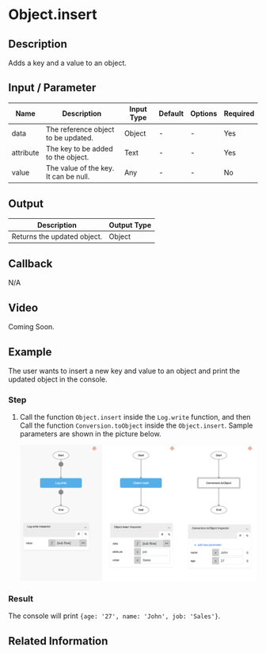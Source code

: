 # Object.insert

## Description

Adds a key and a value to an object.

## Input / Parameter

| Name | Description | Input Type | Default | Options | Required |
| ------ | ------ | ------ | ------ | ------ | ------ |
| data | The reference object to be updated. | Object | - | - | Yes |
| attribute | The key to be added to the object. | Text | - | - | Yes |
| value | The value of the key. It can be null. | Any | - | - | No |

## Output

| Description | Output Type |
| ------ | ------ |
| Returns the updated object. | Object |

## Callback

N/A

## Video

Coming Soon.

## Example

The user wants to insert a new key and value to an object and print the updated object in the console.
</br>

### Step

1. Call the function `Object.insert` inside the `Log.write` function, and then Call the function `Conversion.toObject` inside the `Object.insert`.
Sample parameters are shown in the picture below.
    </br>

    ![](./insert-step-1.png)

### Result

The console will print `{age: '27', name: 'John', job: 'Sales'}`.

## Related Information